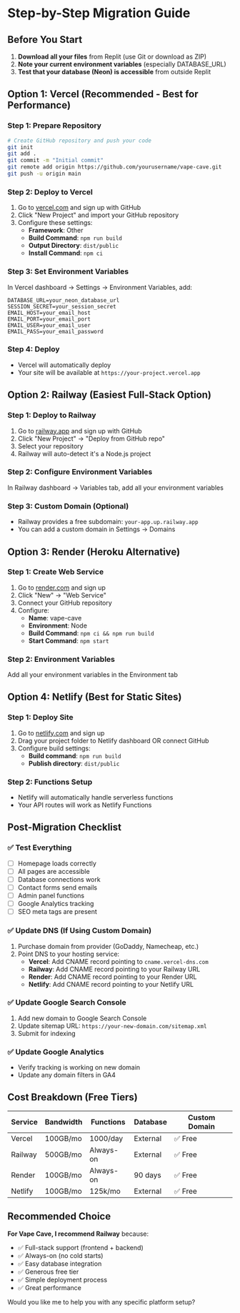 # Step-by-Step Migration Guide

## Before You Start
1. **Download all your files** from Replit (use Git or download as ZIP)
2. **Note your current environment variables** (especially DATABASE_URL)
3. **Test that your database (Neon) is accessible** from outside Replit

## Option 1: Vercel (Recommended - Best for Performance)

### Step 1: Prepare Repository
```bash
# Create GitHub repository and push your code
git init
git add .
git commit -m "Initial commit"
git remote add origin https://github.com/yourusername/vape-cave.git
git push -u origin main
```

### Step 2: Deploy to Vercel
1. Go to [vercel.com](https://vercel.com) and sign up with GitHub
2. Click "New Project" and import your GitHub repository
3. Configure these settings:
   - **Framework**: Other
   - **Build Command**: `npm run build`
   - **Output Directory**: `dist/public`
   - **Install Command**: `npm ci`

### Step 3: Set Environment Variables
In Vercel dashboard → Settings → Environment Variables, add:
```
DATABASE_URL=your_neon_database_url
SESSION_SECRET=your_session_secret
EMAIL_HOST=your_email_host
EMAIL_PORT=your_email_port
EMAIL_USER=your_email_user
EMAIL_PASS=your_email_password
```

### Step 4: Deploy
- Vercel will automatically deploy
- Your site will be available at `https://your-project.vercel.app`

## Option 2: Railway (Easiest Full-Stack Option)

### Step 1: Deploy to Railway
1. Go to [railway.app](https://railway.app) and sign up with GitHub
2. Click "New Project" → "Deploy from GitHub repo"
3. Select your repository
4. Railway will auto-detect it's a Node.js project

### Step 2: Configure Environment Variables
In Railway dashboard → Variables tab, add all your environment variables

### Step 3: Custom Domain (Optional)
- Railway provides a free subdomain: `your-app.up.railway.app`
- You can add a custom domain in Settings → Domains

## Option 3: Render (Heroku Alternative)

### Step 1: Create Web Service
1. Go to [render.com](https://render.com) and sign up
2. Click "New" → "Web Service"
3. Connect your GitHub repository
4. Configure:
   - **Name**: vape-cave
   - **Environment**: Node
   - **Build Command**: `npm ci && npm run build`
   - **Start Command**: `npm start`

### Step 2: Environment Variables
Add all your environment variables in the Environment tab

## Option 4: Netlify (Best for Static Sites)

### Step 1: Deploy Site
1. Go to [netlify.com](https://netlify.com) and sign up
2. Drag your project folder to Netlify dashboard OR connect GitHub
3. Configure build settings:
   - **Build command**: `npm run build`
   - **Publish directory**: `dist/public`

### Step 2: Functions Setup
- Netlify will automatically handle serverless functions
- Your API routes will work as Netlify Functions

## Post-Migration Checklist

### ✅ Test Everything
- [ ] Homepage loads correctly
- [ ] All pages are accessible
- [ ] Database connections work
- [ ] Contact forms send emails
- [ ] Admin panel functions
- [ ] Google Analytics tracking
- [ ] SEO meta tags are present

### ✅ Update DNS (If Using Custom Domain)
1. Purchase domain from provider (GoDaddy, Namecheap, etc.)
2. Point DNS to your hosting service:
   - **Vercel**: Add CNAME record pointing to `cname.vercel-dns.com`
   - **Railway**: Add CNAME record pointing to your Railway URL
   - **Render**: Add CNAME record pointing to your Render URL
   - **Netlify**: Add CNAME record pointing to your Netlify URL

### ✅ Update Google Search Console
1. Add new domain to Google Search Console
2. Update sitemap URL: `https://your-new-domain.com/sitemap.xml`
3. Submit for indexing

### ✅ Update Google Analytics
- Verify tracking is working on new domain
- Update any domain filters in GA4

## Cost Breakdown (Free Tiers)

| Service | Bandwidth | Functions | Database | Custom Domain |
|---------|-----------|-----------|----------|---------------|
| Vercel  | 100GB/mo  | 1000/day  | External | ✅ Free        |
| Railway | 500GB/mo  | Always-on | External | ✅ Free        |
| Render  | 100GB/mo  | Always-on | 90 days  | ✅ Free        |
| Netlify | 100GB/mo  | 125k/mo   | External | ✅ Free        |

## Recommended Choice

**For Vape Cave, I recommend Railway** because:
- ✅ Full-stack support (frontend + backend)
- ✅ Always-on (no cold starts)
- ✅ Easy database integration
- ✅ Generous free tier
- ✅ Simple deployment process
- ✅ Great performance

Would you like me to help you with any specific platform setup?